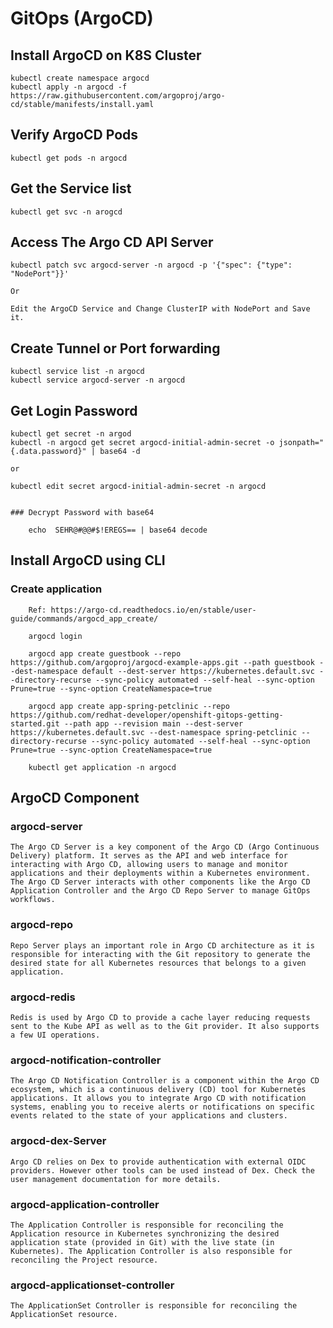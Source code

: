 # GitOps (ArgoCD)

## Install ArgoCD on K8S Cluster

	kubectl create namespace argocd
	kubectl apply -n argocd -f https://raw.githubusercontent.com/argoproj/argo-cd/stable/manifests/install.yaml

## Verify ArgoCD Pods

	kubectl get pods -n argocd 

## Get the Service list

	kubectl get svc -n arogcd

	
## Access The Argo CD API Server

	kubectl patch svc argocd-server -n argocd -p '{"spec": {"type": "NodePort"}}'
	
	Or 
	
	Edit the ArgoCD Service and Change ClusterIP with NodePort and Save it.

## Create Tunnel or Port forwarding

	kubectl service list -n argocd 
	kubectl service argocd-server -n argocd 
		
	
## Get Login Password

	kubectl get secret -n argod
	kubectl -n argocd get secret argocd-initial-admin-secret -o jsonpath="{.data.password}" | base64 -d 
	
	or 
	
	kubectl edit secret argocd-initial-admin-secret -n argocd
	
	
	### Decrypt Password with base64
	
		echo  SEHR@#@@#$!EREGS== | base64 decode



## Install ArgoCD using CLI
	
### Create application 
		
		Ref: https://argo-cd.readthedocs.io/en/stable/user-guide/commands/argocd_app_create/
		
		argocd login 

		argocd app create guestbook --repo https://github.com/argoproj/argocd-example-apps.git --path guestbook --dest-namespace default --dest-server https://kubernetes.default.svc --directory-recurse --sync-policy automated --self-heal --sync-option Prune=true --sync-option CreateNamespace=true
		
		argocd app create app-spring-petclinic --repo https://github.com/redhat-developer/openshift-gitops-getting-started.git --path app --revision main --dest-server https://kubernetes.default.svc --dest-namespace spring-petclinic --directory-recurse --sync-policy automated --self-heal --sync-option Prune=true --sync-option CreateNamespace=true
		
		kubectl get application -n argocd 
		
		
## ArgoCD Component

### argocd-server
		
	The Argo CD Server is a key component of the Argo CD (Argo Continuous Delivery) platform. It serves as the API and web interface for interacting with Argo CD, allowing users to manage and monitor applications and their deployments within a Kubernetes environment. The Argo CD Server interacts with other components like the Argo CD Application Controller and the Argo CD Repo Server to manage GitOps workflows.
	
### argocd-repo
	
	Repo Server plays an important role in Argo CD architecture as it is responsible for interacting with the Git repository to generate the desired state for all Kubernetes resources that belongs to a given application.
	
### argocd-redis
	
	Redis is used by Argo CD to provide a cache layer reducing requests sent to the Kube API as well as to the Git provider. It also supports a few UI operations.
	
### argocd-notification-controller
	
	The Argo CD Notification Controller is a component within the Argo CD ecosystem, which is a continuous delivery (CD) tool for Kubernetes applications. It allows you to integrate Argo CD with notification systems, enabling you to receive alerts or notifications on specific events related to the state of your applications and clusters.
	
### argocd-dex-Server
	
	Argo CD relies on Dex to provide authentication with external OIDC providers. However other tools can be used instead of Dex. Check the user management documentation for more details.
	
### argocd-application-controller

	The Application Controller is responsible for reconciling the Application resource in Kubernetes synchronizing the desired application state (provided in Git) with the live state (in Kubernetes). The Application Controller is also responsible for reconciling the Project resource.	
	
### argocd-applicationset-controller

	The ApplicationSet Controller is responsible for reconciling the ApplicationSet resource.
